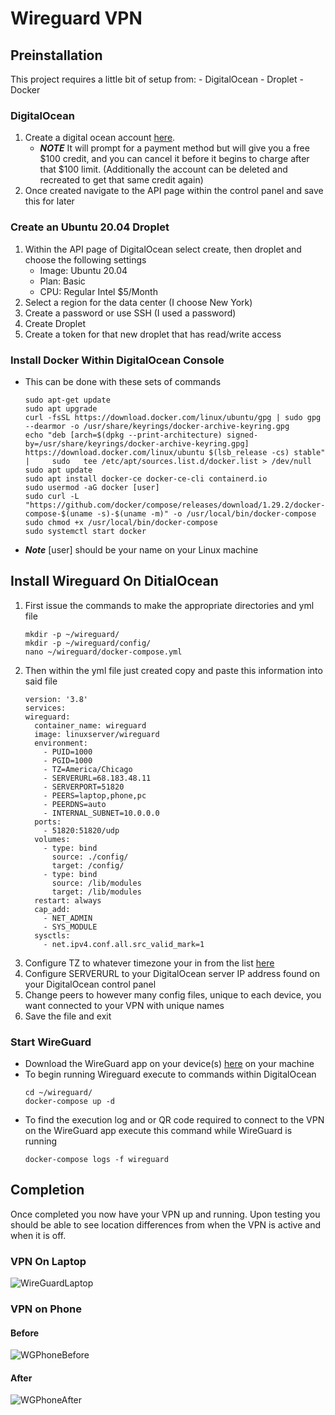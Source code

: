 # Wireguard VPN
 
## Preinstallation 
This project requires a little bit of setup from: 
    - DigitalOcean 
    - Droplet 
    - Docker
### DigitalOcean 
   1. Create a digital ocean account [here](https://m.do.co/c/4d7f4ff9cfe4). 
        - ***NOTE*** It will prompt for a payment method but will give you a free $100 credit, and you can cancel it before it begins to charge after that $100 limit. (Additionally the account can be deleted and recreated to get that same credit again)
  2. Once created navigate to the API page within the control panel and save this for later 
### Create an Ubuntu 20.04 Droplet 
  1. Within the API page of DigitalOcean select create, then droplet and choose the following settings 
        - Image: Ubuntu 20.04
        - Plan: Basic 
        - CPU: Regular Intel $5/Month 
  2. Select a region for the data center (I choose New York)
  3. Create a password or use SSH (I used a password)
  4. Create Droplet 
  5. Create a token for that new droplet that has read/write access

### Install Docker Within DigitalOcean Console 
   - This can be done with these sets of commands 
     ```
     sudo apt-get update
     sudo apt upgrade
     curl -fsSL https://download.docker.com/linux/ubuntu/gpg | sudo gpg --dearmor -o /usr/share/keyrings/docker-archive-keyring.gpg
     echo "deb [arch=$(dpkg --print-architecture) signed-by=/usr/share/keyrings/docker-archive-keyring.gpg] https://download.docker.com/linux/ubuntu $(lsb_release -cs) stable" |     sudo   tee /etc/apt/sources.list.d/docker.list > /dev/null
     sudo apt update
     sudo apt install docker-ce docker-ce-cli containerd.io
     sudo usermod -aG docker [user]
     sudo curl -L "https://github.com/docker/compose/releases/download/1.29.2/docker-compose-$(uname -s)-$(uname -m)" -o /usr/local/bin/docker-compose
     sudo chmod +x /usr/local/bin/docker-compose
     sudo systemctl start docker
     ```
   - ***Note*** [user] should be your name on your Linux machine 
## Install Wireguard On DitialOcean 
1. First issue the commands to make the appropriate directories and yml file 
    ```
    mkdir -p ~/wireguard/
    mkdir -p ~/wireguard/config/
    nano ~/wireguard/docker-compose.yml
    ```
2. Then within the yml file just created copy and paste this information into said file 
     ```
   version: '3.8'
   services:
     wireguard:
       container_name: wireguard
       image: linuxserver/wireguard
       environment:
         - PUID=1000
         - PGID=1000
         - TZ=America/Chicago
         - SERVERURL=68.183.48.11
         - SERVERPORT=51820
         - PEERS=laptop,phone,pc
         - PEERDNS=auto
         - INTERNAL_SUBNET=10.0.0.0
       ports:
         - 51820:51820/udp
       volumes:
         - type: bind
           source: ./config/
           target: /config/
         - type: bind
           source: /lib/modules
           target: /lib/modules
       restart: always
       cap_add:
         - NET_ADMIN
         - SYS_MODULE
       sysctls:
         - net.ipv4.conf.all.src_valid_mark=1
     ```
3. Configure TZ to whatever timezone your in from the list [here](https://en.wikipedia.org/wiki/List_of_tz_database_time_zones)
4. Configure SERVERURL to your DigitalOcean server IP address found on your DigitalOcean control panel 
5. Change peers to however many config files, unique to each device, you want connected to your VPN with unique names 
6. Save the file and exit 
### Start WireGuard 
  - Download the WireGuard app on your device(s) [here](https://www.wireguard.com/install/) on your machine
  - To begin running Wireguard execute to commands within DigitalOcean
    ```
    cd ~/wireguard/
    docker-compose up -d
    ```
  - To find the execution log and or QR code required to connect to the VPN on the WireGuard app execute this command while WireGuard is running 
    ```
    docker-compose logs -f wireguard
    ```
## Completion 
Once completed you now have your VPN up and running. Upon testing you should be able to see location differences from when the VPN is active and when it is off. 
### VPN On Laptop 
![WireGuardLaptop](https://github.com/RyanDerr/Wireguard-VPN/blob/main/Pictures/PCVPN.png)
### VPN on Phone 
#### Before 
![WGPhoneBefore](https://github.com/RyanDerr/Wireguard-VPN/blob/main/Pictures/PhoneBefore.png)
#### After 
![WGPhoneAfter](https://github.com/RyanDerr/Wireguard-VPN/blob/main/Pictures/PhoneAfter.png)
